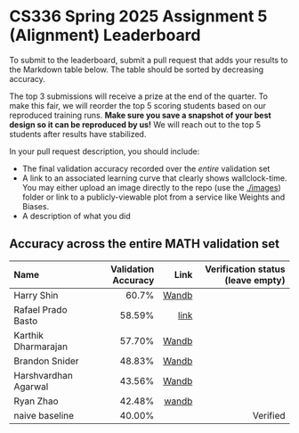 # CS336 Spring 2025 Assignment 5 (Alignment) Leaderboard

To submit to the leaderboard, submit a pull request that adds your results to
the Markdown table below. The table should be sorted by decreasing accuracy.

The top 3 submissions will receive a prize at the end of the quarter.
To make this fair, we will reorder the top 5 scoring students based on our reproduced training runs.
**Make sure you save a snapshot of your best design so it can be reproduced by us!**
We will reach out to the top 5 students after results have stabilized.

In your pull request description, you should include:

- The final validation accuracy recorded over the _entire_ validation set
- A link to an associated learning curve that clearly shows wallclock-time.
  You may either upload an image directly
  to the repo (use the [./images](./images)) folder or link to a
  publicly-viewable plot from a service like Weights and Biases.
- A description of what you did

## Accuracy across the entire MATH validation set

| Name           | Validation Accuracy | Link  | Verification status (leave empty) |
| :------------- | ------------------: | ----: | --------------------------------: |
| Harry Shin | 60.7% | [Wandb](https://api.wandb.ai/links/dh2shin2-stanford-university/45vxov1e) |  |
| Rafael Prado Basto |              58.59% |  [link](./images/val_curves.jpg)     |                                   |
| Karthik Dharmarajan |              57.70% |   [Wandb](https://api.wandb.ai/links/kdharmarajan/dxmx6vof)    |                          |
| Brandon Snider |              48.83% |   [Wandb](https://api.wandb.ai/links/brandon-snider-stanford-university/n8t743my)    |                          |
| Harshvardhan Agarwal | 43.56% | [Wandb](https://api.wandb.ai/links/tokenization/hnclbrtw) | |
| Ryan Zhao| 42.48% | [wandb](https://api.wandb.ai/links/knightasterial-stanforduniversity/9sw1cimh) | |
| naive baseline |              40.00% |       |                          Verified |
